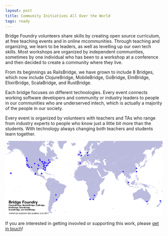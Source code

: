 ```yaml
---
layout: post
title: Community Initiatives All Over the World
tags: ready
---
```


Bridge Foundry volunteers share skills by creating open source curriculum, 
at free teaching events and in online mcommunities. Through teaching and 
organizing, we learn to be leaders, as well as levelling up our own tech skills.
Most workshops are organized by independent communities, sometimes by one
individual who has been to a workshop at a conference and then decided to 
create a community where they live.  

From its beginnings as RailsBridge, we have grown to include 8 Bridges, which 
now include ClojureBridge, MobileBridge, GoBridge, ElmBridge, ElixirBridge, 
ScalaBridge, and RustBridge. 

Each bridge focuses on different technologies. Every event connects working 
software developers and community or industry leaders to people 
in our communities who are underserved intech, which is actually a majority of 
the people in our society.  

Every event is organized by volunteers with teachers and TAs who range 
from industry experts to people who know just a little bit more than the 
students.  With technology always changing both teachers and students learn 
together.

![map with dots all over the world](/images/blog/2017-06-workshop-map.png)

If you are interested in getting invovled or supporting this work, please
[get in touch](mailto:hello@bridgefoundry.org)!